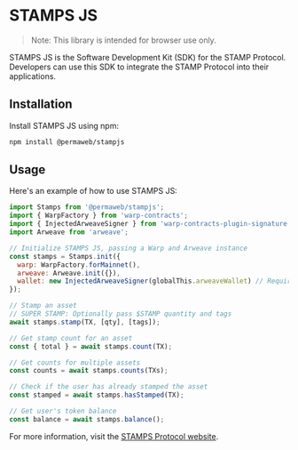 # STAMPS JS

> Note: This library is intended for browser use only.

STAMPS JS is the Software Development Kit (SDK) for the STAMP Protocol. Developers can use this SDK to integrate the STAMP Protocol into their applications.

## Installation

Install STAMPS JS using npm:

```sh
npm install @permaweb/stampjs
```

## Usage

Here's an example of how to use STAMPS JS:

```js
import Stamps from '@permaweb/stampjs';
import { WarpFactory } from 'warp-contracts';
import { InjectedArweaveSigner } from 'warp-contracts-plugin-signature';
import Arweave from 'arweave';

// Initialize STAMPS JS, passing a Warp and Arweave instance
const stamps = Stamps.init({
  warp: WarpFactory.forMainnet(), 
  arweave: Arweave.init({}),
  wallet: new InjectedArweaveSigner(globalThis.arweaveWallet) // Required if you are using Warp v1.4.11 or greater
});

// Stamp an asset
// SUPER STAMP: Optionally pass $STAMP quantity and tags
await stamps.stamp(TX, [qty], [tags]);

// Get stamp count for an asset
const { total } = await stamps.count(TX);

// Get counts for multiple assets
const counts = await stamps.counts(TXs);

// Check if the user has already stamped the asset
const stamped = await stamps.hasStamped(TX);

// Get user's token balance
const balance = await stamps.balance();
```

For more information, visit the [STAMPS Protocol website](https://stamps.g8way.io).
